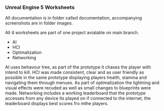 ### Unreal Engine 5 Worksheets ### 

All documentation is in folder called documentation, accompanying screenshots are in folder images.

All 4 worksheets are part of one project avialable on main branch. 
- AI
- HCI
- Optimalization
- Networking

AI uses behavour tree, as part of the prototype it chases the player with intend to kill.
HCI was made consistent, clear and as user friendly as possible in the same prototype displaying players health, stamina and navigating them through menues.
As part of optimalization the lightning and visual effects were recuded as well as small changes to blueprints were made.
Networking includes a working leaderboard that the prototype accesses from any device its played on if connected to the internet, the leaderboard displays best scores fro mthe players.

